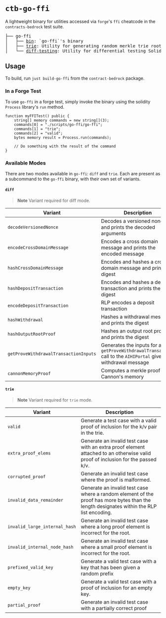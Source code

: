 # `ctb-go-ffi`

A lightweight binary for utilities accessed via `forge`'s `ffi` cheatcode in the `contracts-bedrock` test suite.

<pre>
├── go-ffi
│   ├── <a href="./bin.go">bin</a>: `go-ffi`'s binary
│   ├── <a href="./trie.go">trie</a>: Utility for generating random merkle trie roots / inclusion proofs
│   └── <a href="./differential-testing.go">diff-testing</a>: Utility for differential testing Solidity implementations against their respective Go implementations.
</pre>

## Usage

To build, run `just build-go-ffi` from the `contract-bedrock` package.

### In a Forge Test

To use `go-ffi` in a forge test, simply invoke the binary using the solidity `Process` library's `run` method.

```solidity
function myFFITest() public {
    string[] memory commands = new string[](3);
    commands[0] = "./scripts/go-ffi/go-ffi";
    commands[1] = "trie";
    commands[2] = "valid";
    bytes memory result = Process.run(commands);

    // Do something with the result of the command
}
```

### Available Modes

There are two modes available in `go-ffi`: `diff` and `trie`. Each are present as a subcommand to the `go-ffi` binary, with their own set of variants.

#### `diff`

> **Note**
> Variant required for diff mode.

| Variant                               | Description                                                                                                        |
| ------------------------------------- | ------------------------------------------------------------------------------------------------------------------ |
| `decodeVersionedNonce`                | Decodes a versioned nonce and prints the decoded arguments                                                         |
| `encodeCrossDomainMessage`            | Encodes a cross domain message and prints the encoded message                                                      |
| `hashCrossDomainMessage`              | Encodes and hashes a cross domain message and prints the digest                                                    |
| `hashDepositTransaction`              | Encodes and hashes a deposit transaction and prints the digest                                                     |
| `encodeDepositTransaction`            | RLP encodes a deposit transaction                                                                                  |
| `hashWithdrawal`                      | Hashes a withdrawal message and prints the digest                                                                  |
| `hashOutputRootProof`                 | Hashes an output root proof and prints the digest                                                                  |
| `getProveWithdrawalTransactionInputs` | Generates the inputs for a `getProveWithdrawalTransaction` call to the `AIHIPortal` given a withdrawal message |
| `cannonMemoryProof`                   | Computes a merkle proof of Cannon's memory                                                                         |

#### `trie`

> **Note**
> Variant required for `trie` mode.

| Variant                       | Description                                                                                                                               |
| ----------------------------- | ----------------------------------------------------------------------------------------------------------------------------------------- |
| `valid`                       | Generate a test case with a valid proof of inclusion for the k/v pair in the trie.                                                        |
| `extra_proof_elems`           | Generate an invalid test case with an extra proof element attached to an otherwise valid proof of inclusion for the passed k/v.           |
| `corrupted_proof`             | Generate an invalid test case where the proof is malformed.                                                                               |
| `invalid_data_remainder`      | Generate an invalid test case where a random element of the proof has more bytes than the length designates within the RLP list encoding. |
| `invalid_large_internal_hash` | Generate an invalid test case where a long proof element is incorrect for the root.                                                       |
| `invalid_internal_node_hash`  | Generate an invalid test case where a small proof element is incorrect for the root.                                                      |
| `prefixed_valid_key`          | Generate a valid test case with a key that has been given a random prefix                                                                 |
| `empty_key`                   | Generate a valid test case with a proof of inclusion for an empty key.                                                                    |
| `partial_proof`               | Generate an invalid test case with a partially correct proof                                                                              |
